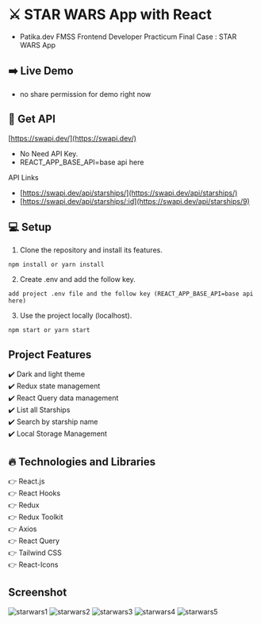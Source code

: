 # ⚔️ STAR WARS App with React

- Patika.dev FMSS Frontend Developer Practicum Final Case : STAR WARS App

## ➡️ Live Demo

- no share permission for demo right now

## :key: Get API

[https://swapi.dev/](https://swapi.dev/)

- No Need API Key.
- REACT_APP_BASE_API=base api here

API Links <br/>

- [https://swapi.dev/api/starships/](https://swapi.dev/api/starships/)
- [https://swapi.dev/api/starships/:id](https://swapi.dev/api/starships/9)

## :computer: Setup

1. Clone the repository and install its features.

```
npm install or yarn install
```

2. Create .env and add the follow key.

```
add project .env file and the follow key (REACT_APP_BASE_API=base api here)
```

3. Use the project locally (localhost).

```
npm start or yarn start
```

## Project Features

:heavy_check_mark: Dark and light theme <br />
:heavy_check_mark: Redux state management<br />
:heavy_check_mark: React Query data management<br />
:heavy_check_mark: List all Starships<br />
:heavy_check_mark: Search by starship name<br />
:heavy_check_mark: Local Storage Management<br />

## :fire: Technologies and Libraries

:point_right: React.js <br />
:point_right: React Hooks <br />
:point_right: Redux <br />
:point_right: Redux Toolkit <br />
:point_right: Axios <br />
:point_right: React Query <br />
:point_right: Tailwind CSS <br />
:point_right: React-Icons <br />

## Screenshot

![starwars1](https://user-images.githubusercontent.com/59422278/234108492-e8ca095b-5f34-4c14-8288-d92605414b17.png)
![starwars2](https://user-images.githubusercontent.com/59422278/234108504-fb2a359c-b56b-41c0-a32e-625746425665.png)
![starwars3](https://user-images.githubusercontent.com/59422278/234108515-1504a637-4ee7-4f7f-931c-6c643e1ec08a.png)
![starwars4](https://user-images.githubusercontent.com/59422278/234352304-70414cb8-62d2-412a-a7bb-f4d52f4198c0.png)
![starwars5](https://user-images.githubusercontent.com/59422278/234108520-915d5c89-80e4-4237-9cbd-2ade612a3bcb.png)
